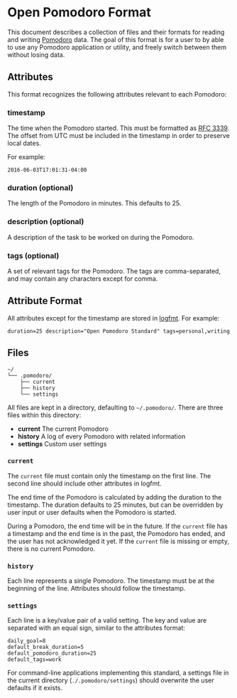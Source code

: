 # Open Pomodoro Format

This document describes a collection of files and their formats for reading and writing [Pomodoro](https://en.wikipedia.org/wiki/Pomodoro_Technique) data.
The goal of this format is for a user to by able to use any Pomodoro application or utility,
and freely switch between them without losing data.

## Attributes

This format recognizes the following attributes relevant to each Pomodoro:

### timestamp

The time when the Pomodoro started.
This must be formatted as [RFC 3339](https://en.wikipedia.org/wiki/RFC_3339).
The offset from UTC must be included in the timestamp in order to preserve local dates.

For example:

```
2016-06-03T17:01:31-04:00
```

### duration (optional)

The length of the Pomodoro in minutes.
This defaults to 25.

### description (optional)

A description of the task to be worked on during the Pomodoro.

### tags (optional)

A set of relevant tags for the Pomodoro.
The tags are comma-separated, and may contain any characters except for comma.

## Attribute Format

All attributes except for the timestamp are stored in [logfmt](https://brandur.org/logfmt).
For example:

```
duration=25 description="Open Pomodoro Standard" tags=personal,writing
```

## Files

```
~/
└── .pomodoro/
    ├── current
    ├── history
    └── settings
```

All files are kept in a directory, defaulting to `~/.pomodoro/`.
There are three files within this directory:

* **current** The current Pomodoro
* **history** A log of every Pomodoro with related information
* **settings** Custom user settings

### `current`

The `current` file must contain only the timestamp on the first line.
The second line should include other attributes in logfmt.

The end time of the Pomodoro is calculated by adding the duration to the timestamp.
The duration defaults to 25 minutes, but can be overridden by user input or user defaults when the Pomodoro is started.

During a Pomodoro, the end time will be in the future.
If the `current` file has a timestamp and the end time is in the past, the Pomodoro has ended, and the user has not acknowledged it yet.
If the `current` file is missing or empty, there is no current Pomodoro.

### `history`

Each line represents a single Pomodoro.
The timestamp must be at the beginning of the line.
Attributes should follow the timestamp.

### `settings`

Each line is a key/value pair of a valid setting.
The key and value are separated with an equal sign, similar to the attributes format:

```
daily_goal=8
default_break_duration=5
default_pomodoro_duration=25
default_tags=work
```

For command-line applications implementing this standard, a settings file in the current directory (`./.pomodoro/settings`) should overwrite the user defaults if it exists.
